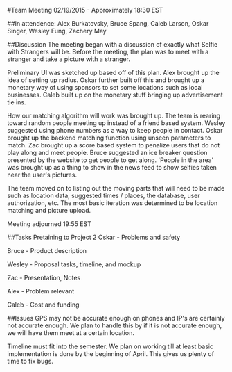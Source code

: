 #Team Meeting 02/19/2015 - Approximately 18:30 EST

##In attendence: 
Alex Burkatovsky, Bruce Spang, Caleb Larson, Oskar Singer, Wesley Fung, Zachery May

##Discussion
The meeting began with a discussion of exactly what Selfie with Strangers will be. Before the meeting, the plan was to meet with a stranger and take a picture with a stranger.

Preliminary UI was sketched up based off of this plan. Alex brought up the idea of setting up radius. Oskar further built off this and brought up a monetary way of using sponsors to set some locations such as local businesses. Caleb built up on the monetary stuff bringing up advertisement tie ins.

How our matching algorithm will work was brought up. The team is rearing toward random people meeting up instead of a friend based system. Wesley suggested using phone numbers as a way to keep people in contact. Oskar brought up the backend matching function using unseen parameters to match. Zac brought up a score based system to penalize users that do not play along and meet people. Bruce suggested an ice breaker question presented by the website to get people to get along. 'People in the area' was brought up as a thing to show in the news feed to show selfies taken near the user's pictures.

The team moved on to listing out the moving parts that will need to be made such as location data, suggested times / places, the database, user authorization, etc. The most basic iteration was determined to be location matching and picture upload.

Meeting adjourned 19:55 EST

##Tasks
Pretaining to Project 2
Oskar - Problems and safety

Bruce - Product description

Wesley - Proposal tasks, timeline, and mockup

Zac - Presentation, Notes

Alex - Problem relevant

Caleb - Cost and funding

##Issues
GPS may not be accurate enough on phones and IP's are certainly not accurate enough. We plan to handle this by if it is not accurate enough, we will have them meet at a certain location. 

Timeline must fit into the semester. We plan on working till at least basic implementation is done by the beginning of April. This gives us plenty of time to fix bugs.